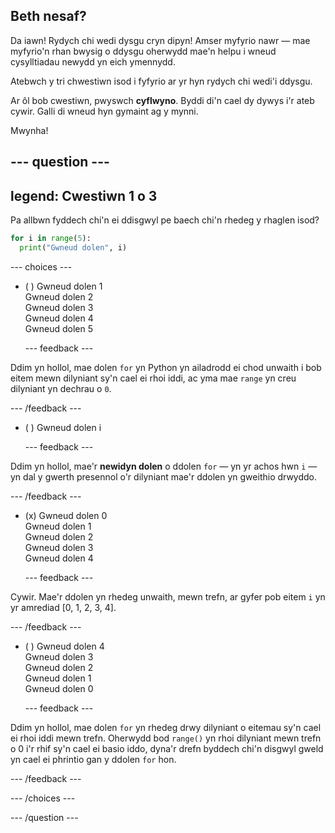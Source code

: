 ## Beth nesaf?

Da iawn! Rydych chi wedi dysgu cryn dipyn! Amser myfyrio nawr — mae myfyrio'n rhan bwysig o ddysgu oherwydd mae'n helpu i wneud cysylltiadau newydd yn eich ymennydd.

Atebwch y tri chwestiwn isod i fyfyrio ar yr hyn rydych chi wedi'i ddysgu.

Ar ôl bob cwestiwn, pwyswch **cyflwyno**. Byddi di'n cael dy dywys i'r ateb cywir. Galli di wneud hyn gymaint ag y mynni.

Mwynha!

--- question ---
---
legend: Cwestiwn 1 o 3
---

Pa allbwn fyddech chi'n ei ddisgwyl pe baech chi'n rhedeg y rhaglen isod?

```python
for i in range(5):
  print("Gwneud dolen", i)
```

--- choices ---

- ( ) Gwneud dolen 1 <br> Gwneud dolen 2 <br> Gwneud dolen 3 <br> Gwneud dolen 4 <br> Gwneud dolen 5

  --- feedback ---

Ddim yn hollol, mae dolen `for` yn Python yn ailadrodd ei chod unwaith i bob eitem mewn dilyniant sy'n cael ei rhoi iddi, ac yma mae `range` yn creu dilyniant yn dechrau o `0`.

  --- /feedback ---

- ( ) Gwneud dolen i

  --- feedback ---

Ddim yn hollol, mae'r **newidyn dolen** o ddolen `for` — yn yr achos hwn `i` — yn dal y gwerth presennol o'r dilyniant mae'r ddolen yn gweithio drwyddo.

  --- /feedback ---

- (x) Gwneud dolen 0 <br> Gwneud dolen 1 <br> Gwneud dolen 2 <br> Gwneud dolen 3 <br> Gwneud dolen 4

  --- feedback ---

Cywir. Mae'r ddolen yn rhedeg unwaith, mewn trefn, ar gyfer pob eitem `i` yn yr amrediad [0, 1, 2, 3, 4].

  --- /feedback ---

- ( ) Gwneud dolen 4 <br> Gwneud dolen 3 <br> Gwneud dolen 2 <br> Gwneud dolen 1 <br> Gwneud dolen 0

  --- feedback ---

Ddim yn hollol, mae dolen `for` yn rhedeg drwy dilyniant o eitemau sy'n cael ei rhoi iddi mewn trefn. Oherwydd bod `range()` yn rhoi dilyniant mewn trefn o 0 i'r rhif sy'n cael ei basio iddo, dyna'r drefn byddech chi'n disgwyl gweld yn cael ei phrintio gan y ddolen `for` hon.

  --- /feedback ---

--- /choices ---

--- /question ---

